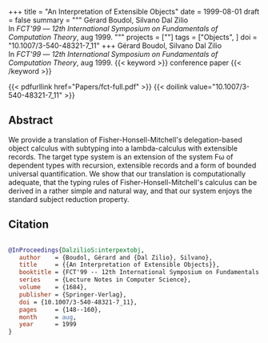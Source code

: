+++
title = "An Interpretation of Extensible Objects"
date = 1999-08-01
draft = false
summary = """
Gérard Boudol, Silvano Dal Zilio <br />
In _FCT'99_ — _12th International Symposium on Fundamentals of Computation Theory_, aug 1999.
"""
projects = [""]
tags = ["Objects", ]
doi = "10.1007/3-540-48321-7_11"
+++
Gérard Boudol, Silvano Dal Zilio <br />
In _FCT'99_ — _12th International Symposium on Fundamentals of Computation Theory_, aug 1999.
{{< keyword >}} conference paper {{< /keyword >}}


{{< pdfurllink href="Papers/fct-full.pdf" >}}
{{< doilink value="10.1007/3-540-48321-7_11" >}}

## Abstract
We provide a translation of Fisher-Honsell-Mitchell's delegation-based object calculus with
        subtyping into a lambda-calculus with extensible records. The target type system is an
        extension of the system Fω of dependent types with recursion, extensible records and a
        form of bounded universal quantification. We show that our translation is computationally
        adequate, that the typing rules of Fisher-Honsell-Mitchell's calculus can be derived in a
        rather simple and natural way, and that our system enjoys the standard subject reduction
        property.



## Citation

```bibtex

@InProceedings{DalzilioS:interpextobj,
   author    = {Boudol, Gérard and {Dal Zilio}, Silvano},
   title     = {{An Interpretation of Extensible Objects}},
   booktitle = {FCT'99 -- 12th International Symposium on Fundamentals of Computation Theory},
   series    = {Lecture Notes in Computer Science},
   volume    = {1684},
   publisher = {Springer-Verlag},
   doi = {10.1007/3-540-48321-7_11},
   pages     = {148--160},
   month     = aug, 
   year      = 1999
}

````
